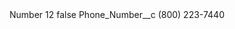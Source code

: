 <?xml version="1.0" encoding="UTF-8"?>
<CustomMetadata xmlns="http://soap.sforce.com/2006/04/metadata" xmlns:xsi="http://www.w3.org/2001/XMLSchema-instance" xmlns:xsd="http://www.w3.org/2001/XMLSchema">
    <label>Number 12</label>
    <protected>false</protected>
    <values>
        <field>Phone_Number__c</field>
        <value xsi:type="xsd:string">(800) 223-7440</value>
    </values>
</CustomMetadata>
